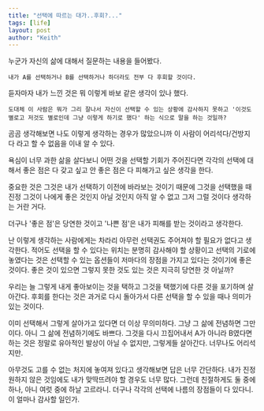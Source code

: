 ```yaml
---
title: "선택에 따르는 대가..후회?..."
tags: [life]
layout: post
author: "Keith"
---
```


누군가 자신의 삶에 대해서 질문하는 내용을 들어봤다. 

```
내가 A를 선택하거나 B를 선택하거나 하더라도 전부 다 후회할 것이다.
```

듣자마자 내가 느낀 것은 뭐 이렇게 바보 같은 생각이 있나 했다. 

```
도대체 이 사람은 뭐가 그리 잘나서 자신이 선택할 수 있는 상황에 감사하지 못하고 '이것도 별로고 저것도 별로인데 그냥 이렇게 하기로 했다' 하는 식으로 말을 하는 것일까?
```

곰곰 생각해보면 나도 이렇게 생각하는 경우가 많았으니까 이 사람이 어리석다/건방지다 라고 할 수 없음을 이내 알 수 있다.

욕심이 너무 과한 삶을 살다보니 어떤 것을 선택할 기회가 주어진다면 각각의 선택에 대해서 좋은 점은 다 갖고 싶고 안 좋은 점은 다 피해가고 싶은 생각을 한다.

중요한 것은 그것은 내가 선택하기 이전에 바라보는 것이기 때문에 그것을 선택했을 때 진정 그것이 나에게 좋은 것인지 아닐 것인지 아직 알 수 없고 그저 그럴 것이다 생각하는 거란 거다.

더구나 '좋은 점'은 당연한 것이고 '나쁜 점'은 내가 피해를 받는 것이라고 생각한다. 

난 이렇게 생각하는 사람에게는 차라리 아무런 선택권도 주어져야 할 필요가 없다고 생각한다. 적어도 선택을 할 수 있다는 위치는 분명히 감사해야 할 상황이고 선택의 기로에 놓였다는 것은 선택할 수 있는 옵션들이 저마다의 장점을 가지고 있다는 것이기에 좋은 것이다. 좋은 것이 있으면 그렇지 못한 것도 있는 것은 지극히 당연한 것 아닐까?

우리는 늘 그렇게 내게 좋아보이는 것을 택하고 그것을 택했기에 다른 것을 포기하며 살아간다. 후회를 한다는 것은 과거로 다시 돌아가서 다른 선택을 할 수 있을 때나 의미가 있는 것이다.

이미 선택해서 그렇게 살아가고 있다면 더 이상 무의미하다. 그냥 그 삶에 전념하면 그만이다. 아니 그 삶에 전념하기에도 바쁘다. 그것을 다시 끄집어내서 A가 아니라 B였다면 하는 것은 정말로 유아적인 발상이 아닐 수 없지만, 그렇게들 살아간다. 너무나도 어리석지만.

아무것도 고를 수 없는 처지에 놓여져 있다고 생각해보면 답은 너무 간단하다. 내가 진정 원하지 않은 것임에도 내가 맞딱뜨려야 할 경우도 너무 많다. 그런데 친절하게도 둘 중에 하나, 아니 여럿 중에 하날 고르라니. 더구나 각각의 선택에 나름의 장점들이 다 있다니. 이 얼마나 감사할 일인가.